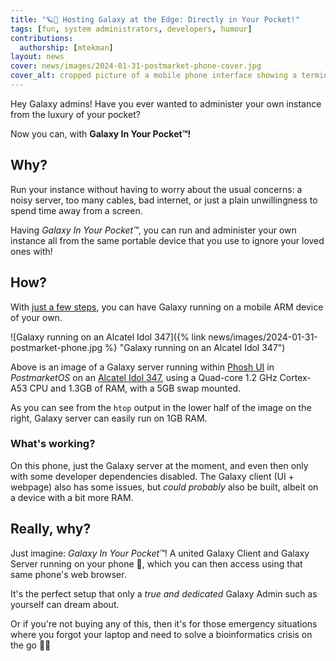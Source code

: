 ```yaml
---
title: "🪐📲 Hosting Galaxy at the Edge: Directly in Your Pocket!"
tags: [fun, system administrators, developers, humour]
contributions:
  authorship: [mtekman]
layout: news
cover: news/images/2024-01-31-postmarket-phone-cover.jpg
cover_alt: cropped picture of a mobile phone interface showing a terminal with Galaxy log outputs.
---
```


Hey Galaxy admins! Have you ever wanted to administer your own instance from
the luxury of your pocket?

Now you can, with **Galaxy In Your Pocket™!**

## Why?

Run your instance without having to worry about the usual concerns: a
noisy server, too many cables, bad internet, or just a plain
unwillingness to spend time away from a screen.

Having *Galaxy In Your Pocket™*, you can run and administer your own
instance all from the same portable device that you use to ignore your
loved ones with!

## How?

With [just a few steps](https://gitlab.com/-/snippets/3644481), you
can have Galaxy running on a mobile ARM device of your own.

![Galaxy running on an Alcatel Idol 347]({% link news/images/2024-01-31-postmarket-phone.jpg %} "Galaxy running on an Alcatel Idol 347")

Above is an image of a Galaxy server running within
[Phosh UI](https://wiki.postmarketos.org/wiki/Phosh) in *PostmarketOS* on an
[Alcatel Idol 347](https://wiki.postmarketos.org/wiki/Alcatel_Idol_3_4.7%22_(alcatel-idol347)),
using a Quad-core 1.2 GHz Cortex-A53 CPU and 1.3GB of RAM, with a 5GB swap mounted.

As you can see from the `htop` output in the lower half of the image
on the right, Galaxy server can easily run on 1GB RAM.

### What's working?

On this phone, just the Galaxy server at the moment, and even then
only with some developer dependencies disabled. The Galaxy client (UI + webpage)
also has some issues, but *could probably* also be built,
albeit on a device with a bit more RAM.

## Really, why?

Just imagine: *Galaxy In Your Pocket™*! A united Galaxy Client and
Galaxy Server running on your phone 📲, which you can then access using
that same phone's web browser.

It's the perfect setup that only a *true and dedicated* Galaxy Admin
such as yourself can dream about.

Or if you're not buying any of this, then it's for those emergency
situations where you forgot your laptop and need to solve a bioinformatics crisis on the go 🧬🌄
